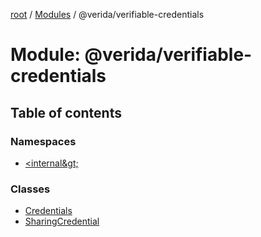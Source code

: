 [root](../README.md) / [Modules](../modules.md) / @verida/verifiable-credentials

# Module: @verida/verifiable-credentials

## Table of contents

### Namespaces

- [&lt;internal\&gt;](verida_verifiable_credentials._internal_.md)

### Classes

- [Credentials](../classes/verida_verifiable_credentials.Credentials.md)
- [SharingCredential](../classes/verida_verifiable_credentials.SharingCredential.md)
